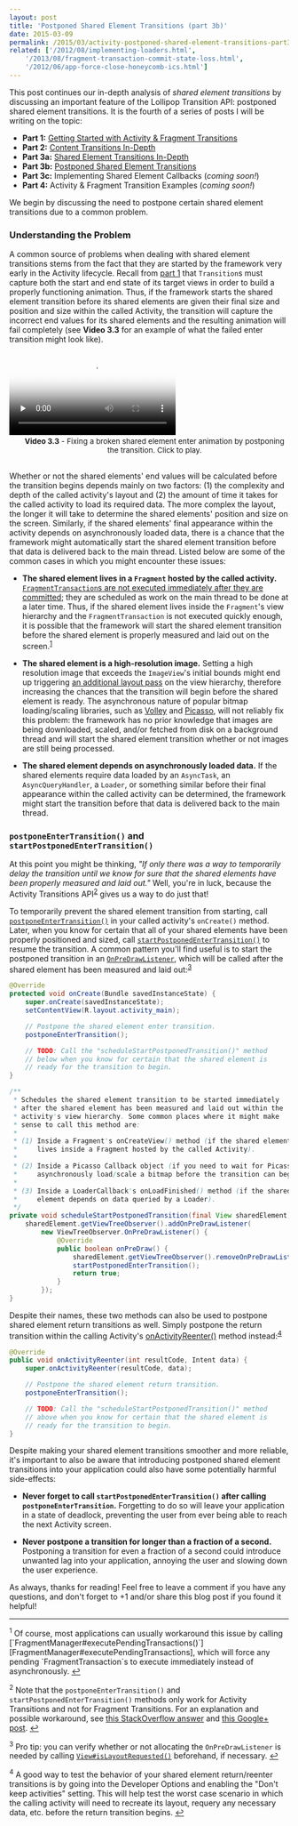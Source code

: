 ```yaml
---
layout: post
title: 'Postponed Shared Element Transitions (part 3b)'
date: 2015-03-09
permalink: /2015/03/activity-postponed-shared-element-transitions-part3b.html
related: ['/2012/08/implementing-loaders.html',
    '/2013/08/fragment-transaction-commit-state-loss.html',
    '/2012/06/app-force-close-honeycomb-ics.html']
---
```


This post continues our in-depth analysis of _shared element transitions_ by discussing an important feature of the Lollipop Transition API: postponed shared element transitions. It is the fourth of a series of posts I will be writing on the topic:

* **Part 1:** [Getting Started with Activity & Fragment Transitions][part1]
* **Part 2:** [Content Transitions In-Depth][part2]
* **Part 3a:** [Shared Element Transitions In-Depth][part3a]
* **Part 3b:** [Postponed Shared Element Transitions][part3b]
* **Part 3c:** Implementing Shared Element Callbacks (_coming soon!_)
* **Part 4:** Activity & Fragment Transition Examples (_coming soon!_)

We begin by discussing the need to postpone certain shared element transitions due to a common problem.

### Understanding the Problem

<!--morestart-->

A common source of problems when dealing with shared element transitions stems from the fact that they are started by the framework very early in the Activity lifecycle. Recall from [part 1][part1] that `Transition`s must capture both the start and end state of its target views in order to build a properly functioning animation. Thus, if the framework starts the shared element transition before its shared elements are given their final size and position and size within the called Activity, the transition will capture the incorrect end values for its shared elements and the resulting animation will fail completely (see **Video 3.3** for an example of what the failed enter transition might look like). 

<!--more-->

<div class="responsive-figure nexus6-figure">
  <div class="framed-nexus6-port">
  <video id="figure33" onclick="playPause('figure33')" poster="/assets/videos/posts/2015/03/09/postpone-bug-opt.png" preload="none">
    <source src="/assets/videos/posts/2015/03/09/postpone-bug-opt.mp4" type="video/mp4">
    <source src="/assets/videos/posts/2015/03/09/postpone-bug-opt.webm" type="video/webm">
    <source src="/assets/videos/posts/2015/03/09/postpone-bug-opt.ogv" type="video/ogg">
  </video>
  </div>
  <div style="font-size:10pt;margin-left:20px;margin-bottom:30px">
    <p class="img-caption" style="margin-top:3px;margin-bottom:10px;text-align: center;"><strong>Video 3.3</strong> - Fixing a broken shared element enter animation by postponing the transition. Click to play.</p>
  </div>
</div>

Whether or not the shared elements' end values will be calculated before the transition begins depends mainly on two factors: (1) the complexity and depth of the called activity's layout and (2) the amount of time it takes for the called activity to load its required data. The more complex the layout, the longer it will take to determine the shared elements' position and size on the screen. Similarly, if the shared elements' final appearance within the activity depends on asynchronously loaded data, there is a chance that the framework might automatically start the shared element transition before that data is delivered back to the main thread. Listed below are some of the common cases in which you might encounter these issues:

* **The shared element lives in a `Fragment` hosted by the called activity.** [`FragmentTransaction`s are not executed immediately after they are committed][FragmentTransaction#commit]; they are scheduled as work on the main thread to be done at a later time. Thus, if the shared element lives inside the `Fragment`'s view hierarchy and the `FragmentTransaction` is not executed quickly enough, it is possible that the framework will start the shared element transition before the shared element is properly measured and laid out on the screen.<sup><a href="#footnote1" id="ref1">1</a></sup>

* **The shared element is a high-resolution image.** Setting a high resolution image that exceeds the `ImageView`'s initial bounds might end up triggering [an additional layout pass][ImageViewRequestLayout] on the view hierarchy, therefore increasing the chances that the transition will begin before the shared element is ready. The asynchronous nature of popular bitmap loading/scaling libraries, such as [Volley][Volley] and [Picasso][Picasso], will not reliably fix this problem: the framework has no prior knowledge that images are being downloaded, scaled, and/or fetched from disk on a background thread and will start the shared element transition whether or not images are still being processed.

* **The shared element depends on asynchronously loaded data.** If the shared elements require data loaded by an `AsyncTask`, an `AsyncQueryHandler`, a `Loader`, or something similar before their final appearance within the called activity can be determined, the framework might start the transition before that data is delivered back to the main thread.

### `postponeEnterTransition()` and `startPostponedEnterTransition()`

At this point you might be thinking, _"If only there was a way to temporarily delay the transition until we know for sure that the shared elements have been properly measured and laid out."_ Well, you're in luck, because the Activity Transitions API<sup><a href="#footnote2" id="ref2">2</a></sup> gives us a way to do just that!

To temporarily prevent the shared element transition from starting, call [`postponeEnterTransition()`][postponeEnterTransition] in your called activity's `onCreate()` method. Later, when you know for certain that all of your shared elements have been properly positioned and sized, call [`startPostponedEnterTransition()`][startPostponedEnterTransition] to resume the transition. A common pattern you'll find useful is to start the postponed transition in an [`OnPreDrawListener`][OnPreDrawListener], which will be called after the shared element has been measured and laid out:<sup><a href="#footnote3" id="ref3">3</a></sup>

```java
@Override
protected void onCreate(Bundle savedInstanceState) {
    super.onCreate(savedInstanceState);
    setContentView(R.layout.activity_main);

    // Postpone the shared element enter transition.
    postponeEnterTransition();

    // TODO: Call the "scheduleStartPostponedTransition()" method
    // below when you know for certain that the shared element is
    // ready for the transition to begin.
}

/**
 * Schedules the shared element transition to be started immediately
 * after the shared element has been measured and laid out within the
 * activity's view hierarchy. Some common places where it might make
 * sense to call this method are:
 * 
 * (1) Inside a Fragment's onCreateView() method (if the shared element
 *     lives inside a Fragment hosted by the called Activity).
 *
 * (2) Inside a Picasso Callback object (if you need to wait for Picasso to
 *     asynchronously load/scale a bitmap before the transition can begin).
 *
 * (3) Inside a LoaderCallback's onLoadFinished() method (if the shared
 *     element depends on data queried by a Loader).
 */
private void scheduleStartPostponedTransition(final View sharedElement) {
    sharedElement.getViewTreeObserver().addOnPreDrawListener(
        new ViewTreeObserver.OnPreDrawListener() {
            @Override
            public boolean onPreDraw() {
                sharedElement.getViewTreeObserver().removeOnPreDrawListener(this);
                startPostponedEnterTransition();
                return true;
            }
        });
}
```

Despite their names, these two methods can also be used to postpone shared element return transitions as well. Simply postpone the return transition within the calling Activity's [onActivityReenter()][Activity#onActivityReenter] method instead:<sup><a href="#footnote4" id="ref4">4</a></sup>

```java
@Override
public void onActivityReenter(int resultCode, Intent data) {
    super.onActivityReenter(resultCode, data);

    // Postpone the shared element return transition.
    postponeEnterTransition();

    // TODO: Call the "scheduleStartPostponedTransition()" method
    // above when you know for certain that the shared element is
    // ready for the transition to begin.
}
```

Despite making your shared element transitions smoother and more reliable, it's important to also be aware that introducing postponed shared element transitions into your application could also have some potentially harmful side-effects:

* **Never forget to call `startPostponedEnterTransition()` after calling `postponeEnterTransition`.** Forgetting to do so will leave your application in a state of deadlock, preventing the user from ever being able to reach the next Activity screen.

* **Never postpone a transition for longer than a fraction of a second.** Postponing a transition for even a fraction of a second could introduce unwanted lag into your application, annoying the user and slowing down the user experience.

As always, thanks for reading! Feel free to leave a comment if you have any questions, and don't forget to +1 and/or share this blog post if you found it helpful!

<hr class="footnote-divider"/>
<sup id="footnote1">1</sup> Of course, most applications can usually workaround this issue by calling [`FragmentManager#executePendingTransactions()`][FragmentManager#executePendingTransactions], which will force any pending `FragmentTransaction`s to execute immediately instead of asynchronously. <a href="#ref1" title="Jump to footnote 1.">&#8617;</a>

<sup id="footnote2">2</sup> Note that the `postponeEnterTransition()` and `startPostponedEnterTransition()` methods only work for Activity Transitions and not for Fragment Transitions. For an explanation and possible workaround, see [this StackOverflow answer][PostponeEnterTransitionForFragments] and [this Google+ post][PostponeEnterTransitionForFragmentsG+]. <a href="#ref2" title="Jump to footnote 2.">&#8617;</a>

<sup id="footnote3">3</sup> Pro tip: you can verify whether or not allocating the `OnPreDrawListener` is needed by calling [`View#isLayoutRequested()`][View#isLayoutRequested] beforehand, if necessary. <a href="#ref3" title="Jump to footnote 3.">&#8617;</a>

<sup id="footnote3">4</sup> A good way to test the behavior of your shared element return/reenter transitions is by going into the Developer Options and enabling the "Don't keep activities" setting. This will help test the worst case scenario in which the calling activity will need to recreate its layout, requery any necessary data, etc. before the return transition begins. <a href="#ref4" title="Jump to footnote 4.">&#8617;</a>

  [postponeEnterTransition]: https://developer.android.com/reference/android/app/Activity.html#postponeEnterTransition()
  [startPostponedEnterTransition]: https://developer.android.com/reference/android/app/Activity.html#startPostponedEnterTransition()
  [SharedElementCallback]: https://developer.android.com/reference/android/app/SharedElementCallback.html

  [FragmentTransaction#commit]: https://developer.android.com/reference/android/app/FragmentTransaction.html#commit()
  [FragmentManager#executePendingTransactions]: https://developer.android.com/reference/android/app/FragmentManager.html#executePendingTransactions()
  [GooglePlusPostponeEnterTransition]: https://plus.google.com/+AlexLockwood/posts/FJsp1N9XNLS
  [GooglePlusSystemUI]: https://plus.google.com/+AlexLockwood/posts/RPtwZ5nNebb
  [PostponeEnterTransitionForFragments]: http://stackoverflow.com/q/26977303/844882
  [PostponeEnterTransitionForFragmentsG+]: https://plus.google.com/+AlexLockwood/posts/3DxHT42rmmY
  [Activity#onActivityReenter]: https://developer.android.com/reference/android/app/Activity.html#onActivityReenter(int,%20android.content.Intent)
  [OnPreDrawListener]: http://developer.android.com/reference/android/view/ViewTreeObserver.OnPreDrawListener.html
  [View#isLayoutRequested]: http://developer.android.com/reference/android/view/View.html#isLayoutRequested()

  [ImageViewRequestLayout]: https://github.com/android/platform_frameworks_base/blob/lollipop-release/core/java/android/widget/ImageView.java#L453-L455
  [Volley]: https://android.googlesource.com/platform/frameworks/volley
  [Picasso]: http://square.github.io/picasso/

  [part1]: /2014/12/activity-fragment-transitions-in-android-lollipop-part1.html
  [part2]: /2014/12/activity-fragment-content-transitions-in-depth-part2.html
  [part3a]: /2015/01/activity-fragment-shared-element-transitions-in-depth-part3a.html
  [part3b]: /2015/03/activity-postponed-shared-element-transitions-part3b.html

